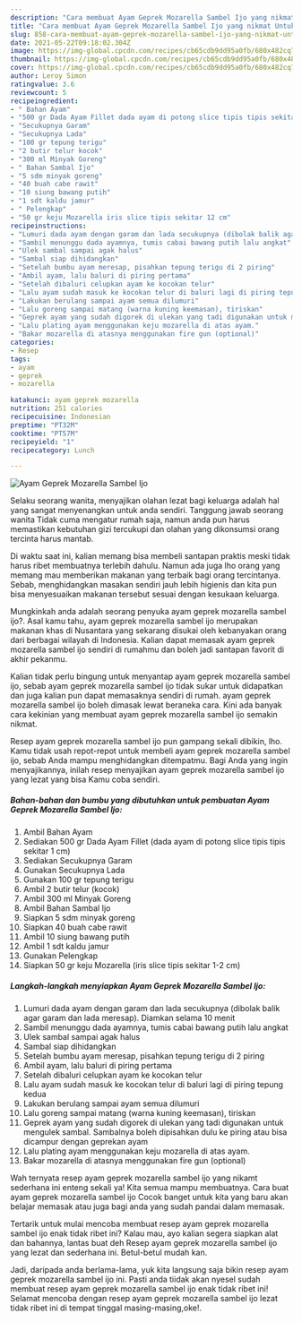 ```yaml
---
description: "Cara membuat Ayam Geprek Mozarella Sambel Ijo yang nikmat Untuk Jualan"
title: "Cara membuat Ayam Geprek Mozarella Sambel Ijo yang nikmat Untuk Jualan"
slug: 858-cara-membuat-ayam-geprek-mozarella-sambel-ijo-yang-nikmat-untuk-jualan
date: 2021-05-22T09:18:02.304Z
image: https://img-global.cpcdn.com/recipes/cb65cdb9dd95a0fb/680x482cq70/ayam-geprek-mozarella-sambel-ijo-foto-resep-utama.jpg
thumbnail: https://img-global.cpcdn.com/recipes/cb65cdb9dd95a0fb/680x482cq70/ayam-geprek-mozarella-sambel-ijo-foto-resep-utama.jpg
cover: https://img-global.cpcdn.com/recipes/cb65cdb9dd95a0fb/680x482cq70/ayam-geprek-mozarella-sambel-ijo-foto-resep-utama.jpg
author: Leroy Simon
ratingvalue: 3.6
reviewcount: 5
recipeingredient:
- " Bahan Ayam"
- "500 gr Dada Ayam Fillet dada ayam di potong slice tipis tipis sekitar 1 cm"
- "Secukupnya Garam"
- "Secukupnya Lada"
- "100 gr tepung terigu"
- "2 butir telur kocok"
- "300 ml Minyak Goreng"
- " Bahan Sambal Ijo"
- "5 sdm minyak goreng"
- "40 buah cabe rawit"
- "10 siung bawang putih"
- "1 sdt kaldu jamur"
- " Pelengkap"
- "50 gr keju Mozarella iris slice tipis sekitar 12 cm"
recipeinstructions:
- "Lumuri dada ayam dengan garam dan lada secukupnya (dibolak balik agar garam dan lada meresap). Diamkan selama 10 menit"
- "Sambil menunggu dada ayamnya, tumis cabai bawang putih lalu angkat"
- "Ulek sambal sampai agak halus"
- "Sambal siap dihidangkan"
- "Setelah bumbu ayam meresap, pisahkan tepung terigu di 2 piring"
- "Ambil ayam, lalu baluri di piring pertama"
- "Setelah dibaluri celupkan ayam ke kocokan telur"
- "Lalu ayam sudah masuk ke kocokan telur di baluri lagi di piring tepung kedua"
- "Lakukan berulang sampai ayam semua dilumuri"
- "Lalu goreng sampai matang (warna kuning keemasan), tiriskan"
- "Geprek ayam yang sudah digorek di ulekan yang tadi digunakan untuk mengulek sambal. Sambalnya boleh dipisahkan dulu ke piring atau bisa dicampur dengan geprekan ayam"
- "Lalu plating ayam menggunakan keju mozarella di atas ayam."
- "Bakar mozarella di atasnya menggunakan fire gun (optional)"
categories:
- Resep
tags:
- ayam
- geprek
- mozarella

katakunci: ayam geprek mozarella 
nutrition: 251 calories
recipecuisine: Indonesian
preptime: "PT32M"
cooktime: "PT57M"
recipeyield: "1"
recipecategory: Lunch

---
```



![Ayam Geprek Mozarella Sambel Ijo](https://img-global.cpcdn.com/recipes/cb65cdb9dd95a0fb/680x482cq70/ayam-geprek-mozarella-sambel-ijo-foto-resep-utama.jpg)

Selaku seorang wanita, menyajikan olahan lezat bagi keluarga adalah hal yang sangat menyenangkan untuk anda sendiri. Tanggung jawab seorang  wanita Tidak cuma mengatur rumah saja, namun anda pun harus memastikan kebutuhan gizi tercukupi dan olahan yang dikonsumsi orang tercinta harus mantab.

Di waktu  saat ini, kalian memang bisa membeli santapan praktis meski tidak harus ribet membuatnya terlebih dahulu. Namun ada juga lho orang yang memang mau memberikan makanan yang terbaik bagi orang tercintanya. Sebab, menghidangkan masakan sendiri jauh lebih higienis dan kita pun bisa menyesuaikan makanan tersebut sesuai dengan kesukaan keluarga. 



Mungkinkah anda adalah seorang penyuka ayam geprek mozarella sambel ijo?. Asal kamu tahu, ayam geprek mozarella sambel ijo merupakan makanan khas di Nusantara yang sekarang disukai oleh kebanyakan orang dari berbagai wilayah di Indonesia. Kalian dapat memasak ayam geprek mozarella sambel ijo sendiri di rumahmu dan boleh jadi santapan favorit di akhir pekanmu.

Kalian tidak perlu bingung untuk menyantap ayam geprek mozarella sambel ijo, sebab ayam geprek mozarella sambel ijo tidak sukar untuk didapatkan dan juga kalian pun dapat memasaknya sendiri di rumah. ayam geprek mozarella sambel ijo boleh dimasak lewat beraneka cara. Kini ada banyak cara kekinian yang membuat ayam geprek mozarella sambel ijo semakin nikmat.

Resep ayam geprek mozarella sambel ijo pun gampang sekali dibikin, lho. Kamu tidak usah repot-repot untuk membeli ayam geprek mozarella sambel ijo, sebab Anda mampu menghidangkan ditempatmu. Bagi Anda yang ingin menyajikannya, inilah resep menyajikan ayam geprek mozarella sambel ijo yang lezat yang bisa Kamu coba sendiri.

<!--inarticleads1-->

##### Bahan-bahan dan bumbu yang dibutuhkan untuk pembuatan Ayam Geprek Mozarella Sambel Ijo:

1. Ambil  Bahan Ayam
1. Sediakan 500 gr Dada Ayam Fillet (dada ayam di potong slice tipis tipis sekitar 1 cm)
1. Sediakan Secukupnya Garam
1. Gunakan Secukupnya Lada
1. Gunakan 100 gr tepung terigu
1. Ambil 2 butir telur (kocok)
1. Ambil 300 ml Minyak Goreng
1. Ambil  Bahan Sambal Ijo
1. Siapkan 5 sdm minyak goreng
1. Siapkan 40 buah cabe rawit
1. Ambil 10 siung bawang putih
1. Ambil 1 sdt kaldu jamur
1. Gunakan  Pelengkap
1. Siapkan 50 gr keju Mozarella (iris slice tipis sekitar 1-2 cm)




<!--inarticleads2-->

##### Langkah-langkah menyiapkan Ayam Geprek Mozarella Sambel Ijo:

1. Lumuri dada ayam dengan garam dan lada secukupnya (dibolak balik agar garam dan lada meresap). Diamkan selama 10 menit
1. Sambil menunggu dada ayamnya, tumis cabai bawang putih lalu angkat
1. Ulek sambal sampai agak halus
1. Sambal siap dihidangkan
1. Setelah bumbu ayam meresap, pisahkan tepung terigu di 2 piring
1. Ambil ayam, lalu baluri di piring pertama
1. Setelah dibaluri celupkan ayam ke kocokan telur
1. Lalu ayam sudah masuk ke kocokan telur di baluri lagi di piring tepung kedua
1. Lakukan berulang sampai ayam semua dilumuri
1. Lalu goreng sampai matang (warna kuning keemasan), tiriskan
1. Geprek ayam yang sudah digorek di ulekan yang tadi digunakan untuk mengulek sambal. Sambalnya boleh dipisahkan dulu ke piring atau bisa dicampur dengan geprekan ayam
1. Lalu plating ayam menggunakan keju mozarella di atas ayam.
1. Bakar mozarella di atasnya menggunakan fire gun (optional)




Wah ternyata resep ayam geprek mozarella sambel ijo yang nikamt sederhana ini enteng sekali ya! Kita semua mampu membuatnya. Cara buat ayam geprek mozarella sambel ijo Cocok banget untuk kita yang baru akan belajar memasak atau juga bagi anda yang sudah pandai dalam memasak.

Tertarik untuk mulai mencoba membuat resep ayam geprek mozarella sambel ijo enak tidak ribet ini? Kalau mau, ayo kalian segera siapkan alat dan bahannya, lantas buat deh Resep ayam geprek mozarella sambel ijo yang lezat dan sederhana ini. Betul-betul mudah kan. 

Jadi, daripada anda berlama-lama, yuk kita langsung saja bikin resep ayam geprek mozarella sambel ijo ini. Pasti anda tiidak akan nyesel sudah membuat resep ayam geprek mozarella sambel ijo enak tidak ribet ini! Selamat mencoba dengan resep ayam geprek mozarella sambel ijo lezat tidak ribet ini di tempat tinggal masing-masing,oke!.

